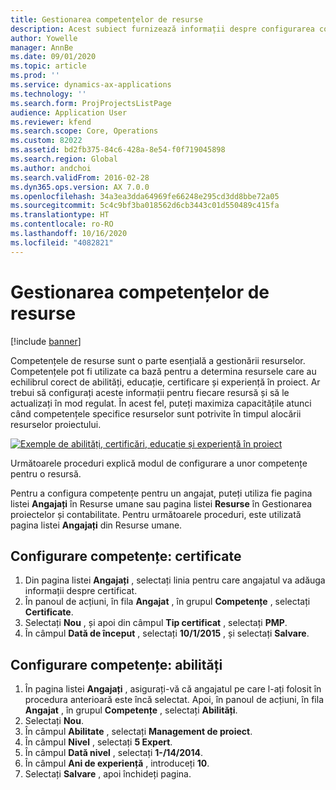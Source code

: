 ```yaml
---
title: Gestionarea competențelor de resurse
description: Acest subiect furnizează informații despre configurarea competențelor pentru resursele de proiect.
author: Yowelle
manager: AnnBe
ms.date: 09/01/2020
ms.topic: article
ms.prod: ''
ms.service: dynamics-ax-applications
ms.technology: ''
ms.search.form: ProjProjectsListPage
audience: Application User
ms.reviewer: kfend
ms.search.scope: Core, Operations
ms.custom: 82022
ms.assetid: bd2fb375-84c6-428a-8e54-f0f719045898
ms.search.region: Global
ms.author: andchoi
ms.search.validFrom: 2016-02-28
ms.dyn365.ops.version: AX 7.0.0
ms.openlocfilehash: 34a3ea3dda64969fe66248e295cd3dd8bbe72a05
ms.sourcegitcommit: 5c4c9bf3ba018562d6cb3443c01d550489c415fa
ms.translationtype: HT
ms.contentlocale: ro-RO
ms.lasthandoff: 10/16/2020
ms.locfileid: "4082821"
---
```

# <a name="manage-resource-competencies"></a>Gestionarea competențelor de resurse

[!include [banner](../includes/banner.md)]

Competențele de resurse sunt o parte esențială a gestionării resurselor. Competențele pot fi utilizate ca bază pentru a determina resursele care au echilibrul corect de abilități, educație, certificare și experiență în proiect. Ar trebui să configurați aceste informații pentru fiecare resursă și să le actualizați în mod regulat. În acest fel, puteți maximiza capacitățile atunci când competențele specifice resurselor sunt potrivite în timpul alocării resurselor proiectului.

[![Exemple de abilități, certificări, educație și experiență în proiect](./media/projectresourcing06-1024x383.jpg)](./media/projectresourcing06.jpg)

Următoarele proceduri explică modul de configurare a unor competențe pentru o resursă.

Pentru a configura competențe pentru un angajat, puteți utiliza fie pagina listei **Angajați** în Resurse umane sau pagina listei **Resurse** în Gestionarea proiectelor și contabilitate. Pentru următoarele proceduri, este utilizată pagina listei **Angajați** din Resurse umane.

## <a name="set-up-competencies-certificates"></a>Configurare competențe: certificate

1. Din pagina listei **Angajați** , selectați linia pentru care angajatul va adăuga informații despre certificat.
2. În panoul de acțiuni, în fila **Angajat** , în grupul **Competențe** , selectați **Certificate**.
3. Selectați **Nou** , și apoi din câmpul **Tip certificat** , selectați **PMP**.
4. În câmpul **Dată de început** , selectați **10/1/2015** , și selectați **Salvare**.

## <a name="set-up-competencies-skills"></a>Configurare competențe: abilități

1. În pagina listei **Angajați** , asigurați-vă că angajatul pe care l-ați folosit în procedura anterioară este încă selectat. Apoi, în panoul de acțiuni, în fila **Angajat** , în grupul **Competențe** , selectați **Abilități**.
2. Selectați **Nou**.
3. În câmpul **Abilitate** , selectați **Management de proiect**.
4. În câmpul **Nivel** , selectați **5 Expert**.
5. În câmpul **Dată nivel** , selectați **1-/14/2014**.
6. În câmpul **Ani de experiență** , introduceți **10**.
7. Selectați **Salvare** , apoi închideți pagina.
